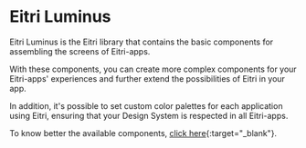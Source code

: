# Eitri Luminus

Eitri Luminus is the Eitri library that contains the basic components for assembling the screens of Eitri-apps.

With these components, you can create more complex components for your Eitri-apps' experiences and further extend the possibilities of Eitri in your app.

In addition, it's possible to set custom color palettes for each application using Eitri, ensuring that your Design System is respected in all Eitri-apps.

To know better the available components, [click here](https://cdn.83io.com.br/library/luminus-ui/doc/latest/){:target="_blank"}.
